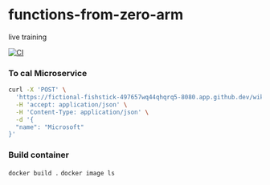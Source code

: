 # functions-from-zero-arm
live training


[![CI](https://github.com/ArmandoReyesRepo/functions-from-zero-arm/actions/workflows/main.yml/badge.svg)](https://github.com/ArmandoReyesRepo/functions-from-zero-arm/actions/workflows/main.yml)



### To cal Microservice

```bash
curl -X 'POST' \
  'https://fictional-fishstick-497657wq44qhqrq5-8080.app.github.dev/wiki' \
  -H 'accept: application/json' \
  -H 'Content-Type: application/json' \
  -d '{
  "name": "Microsoft"
}'
``````

### Build container
`docker build .`
`docker image ls`
